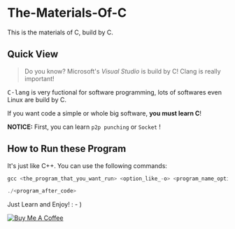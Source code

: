 # The-Materials-Of-C
This is the materials of C, build by C.

## Quick View

> Do you know? Microsoft's *Visual Studio* is build by C! Clang is really important!

<kbd>C-lang</kbd> is very fuctional for software programming, lots of softwares even Linux are build by C.

If you want code a simple or whole big software, **you must learn C**!

**NOTICE:** First, you can learn `p2p punching` or `Socket` !

## How to Run these Program

It's just like C++. You can use the following commands:

```c
gcc <the_program_that_you_want_run> <option_like_-o> <program_name_optional>

./<program_after_code>

```

Just Learn and Enjoy! : - )

<a href="https://www.buymeacoffee.com/davidmax" target="_blank"><img src="https://www.buymeacoffee.com/assets/img/custom_images/orange_img.png" alt="Buy Me A Coffee" style="height: auto !important;width: auto !important;" ></a>
